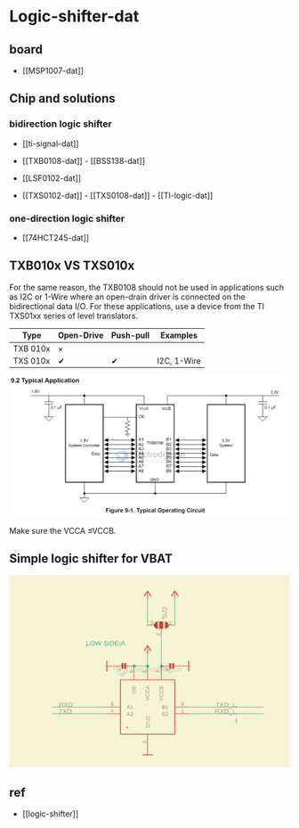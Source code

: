 
# Logic-shifter-dat

## board 

- [[MSP1007-dat]]

## Chip and solutions

### bidirection logic shifter

- [[ti-signal-dat]]

- [[TXB0108-dat]] - [[BSS138-dat]] 

- [[LSF0102-dat]]

- [[TXS0102-dat]] - [[TXS0108-dat]] - [[TI-logic-dat]]


### one-direction logic shifter

- [[74HCT245-dat]]





## TXB010x VS TXS010x 

For the same reason, the TXB0108 should not be used in applications such as I2C or 1-Wire where an open-drain driver is connected on the bidirectional data I/O. For these applications, use a device from the TI TXS01xx series of level translators.

| Type     | Open-Drive | Push-pull | Examples    |
| -------- | ---------- | --------- | ----------- |
| TXB 010x | ×          |           |             |
| TXS 010x | ✔          | ✔         | I2C, 1-Wire |

![](2024-04-30-16-16-14.png)

Make sure the VCCA ≤VCCB.

## Simple logic shifter for VBAT 


![](2025-04-18-18-57-43.png)


## ref 

- [[logic-shifter]]